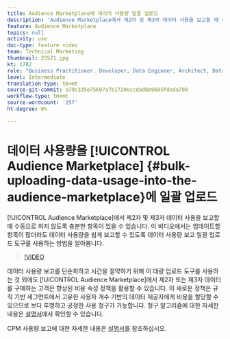 ```yaml
---
title: Audience Marketplace에 데이터 사용량 일괄 업로드
description: 'Audience Marketplace에서 제2자 및 제3자 데이터 사용을 보고할 때 수동으로 하지 않으려는 항목이 충분할 수 있습니다. 이 비디오에서는 업데이트할 항목이 많더라도 데이터 사용량을 쉽게 보고할 수 있도록 데이터 사용량 보고 일괄 업로드 도구를 사용하는 방법을 알아봅니다. '
feature: Audience Marketplace
topics: null
activity: use
doc-type: feature video
team: Technical Marketing
thumbnail: 25521.jpg
kt: 1782
role: "Business Practitioner, Developer, Data Engineer, Architect, Data Architect, Administrator, Leader"
level: Intermediate
translation-type: tm+mt
source-git-commit: a7dc335e75697a7b1720eccdadbb9605fdeda798
workflow-type: tm+mt
source-wordcount: '257'
ht-degree: 0%

---
```



# 데이터 사용량을 [!UICONTROL Audience Marketplace] {#bulk-uploading-data-usage-into-the-audience-marketplace}에 일괄 업로드

[!UICONTROL Audience Marketplace]에서 제2자 및 제3자 데이터 사용을 보고할 때 수동으로 하지 않도록 충분한 항목이 있을 수 있습니다. 이 비디오에서는 업데이트할 항목이 많더라도 데이터 사용량을 쉽게 보고할 수 있도록 데이터 사용량 보고 일괄 업로드 도구를 사용하는 방법을 알아봅니다.

>[!VIDEO](https://video.tv.adobe.com/v/25521/?quality=12)

데이터 사용량 보고를 단순화하고 시간을 절약하기 위해 이 대량 업로드 도구를 사용하는 것 외에도 [!UICONTROL Audience Marketplace]에서 제2자 또는 제3자 데이터를 구매하는 고객은 향상된 비용 속성 정책을 활용할 수 있습니다. 이 새로운 정책은 규칙 기반 세그먼트에서 고유한 사용자 개수 기반의 데이터 제공자에게 비용을 할당할 수 있으므로 보다 투명하고 공정한 사용 청구가 가능합니다.
청구 알고리즘에 대한 자세한 내용은 [설명서](https://experiencecloud.adobe.com/resources/help/en_US/aam/marketplace_cpm_billing.html)에서 확인할 수 있습니다.

CPM 사용량 보고에 대한 자세한 내용은 [설명서](https://experiencecloud.adobe.com/resources/help/en_US/aam/t_marketplace_report_cpm_usage.html)를 참조하십시오.